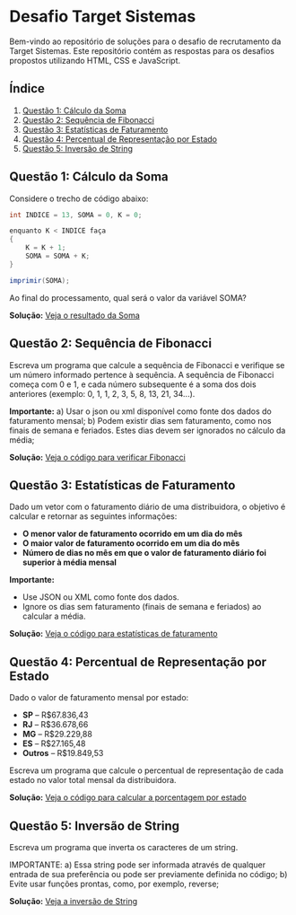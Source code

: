 
# Desafio Target Sistemas

Bem-vindo ao repositório de soluções para o desafio de recrutamento da Target Sistemas. Este repositório contém as respostas para os desafios propostos utilizando HTML, CSS e JavaScript.

## Índice

1. [Questão 1: Cálculo da Soma](#questão-1-cálculo-da-soma)
2. [Questão 2: Sequência de Fibonacci](#questão-2-sequência-de-fibonacci)
3. [Questão 3: Estatísticas de Faturamento](#questão-3-estatísticas-de-faturamento)
4. [Questão 4: Percentual de Representação por Estado](#questão-4-percentual-de-representação-por-estado)
5. [Questão 5: Inversão de String](#questão-5-inversão-de-string)

## Questão 1: Cálculo da Soma

Considere o trecho de código abaixo:

```java
int INDICE = 13, SOMA = 0, K = 0;

enquanto K < INDICE faça
{
    K = K + 1;
    SOMA = SOMA + K;
}

imprimir(SOMA);
```

Ao final do processamento, qual será o valor da variável SOMA?

**Solução:** [Veja o resultado da Soma](https://github.com/omatheusdutra/desafio-target-sistemas/blob/main/scripts/sumResult.js)

## Questão 2: Sequência de Fibonacci

Escreva um programa que calcule a sequência de Fibonacci e verifique se um número informado pertence à sequência. A sequência de Fibonacci começa com 0 e 1, e cada número subsequente é a soma dos dois anteriores (exemplo: 0, 1, 1, 2, 3, 5, 8, 13, 21, 34...).

**Importante:**
a) Usar o json ou xml disponível como fonte dos dados do faturamento mensal;
b) Podem existir dias sem faturamento, como nos finais de semana e feriados. Estes dias devem ser ignorados no cálculo da média;

**Solução:** [Veja o código para verificar Fibonacci](https:)


## Questão 3: Estatísticas de Faturamento

Dado um vetor com o faturamento diário de uma distribuidora, o objetivo é calcular e retornar as seguintes informações:

- **O menor valor de faturamento ocorrido em um dia do mês**
- **O maior valor de faturamento ocorrido em um dia do mês**
- **Número de dias no mês em que o valor de faturamento diário foi superior à média mensal**

**Importante:**

- Use JSON ou XML como fonte dos dados.
- Ignore os dias sem faturamento (finais de semana e feriados) ao calcular a média.

**Solução:** [Veja o código para estatísticas de faturamento](https:)


## Questão 4: Percentual de Representação por Estado

Dado o valor de faturamento mensal por estado:

- **SP** – R$67.836,43
- **RJ** – R$36.678,66
- **MG** – R$29.229,88
- **ES** – R$27.165,48
- **Outros** – R$19.849,53

Escreva um programa que calcule o percentual de representação de cada estado no valor total mensal da distribuidora.

**Solução:** [Veja o código para calcular a porcentagem por estado](https://github.com/FelipeManchester/estagio-target-sistemas/blob/master/scripts/stateShare.js)


## Questão 5: Inversão de String
Escreva um programa que inverta os caracteres de um string.

IMPORTANTE:
a) Essa string pode ser informada através de qualquer entrada de sua preferência ou pode ser previamente definida no código;
b) Evite usar funções prontas, como, por exemplo, reverse;

**Solução:** [Veja a inversão de String](https://github.com/)


